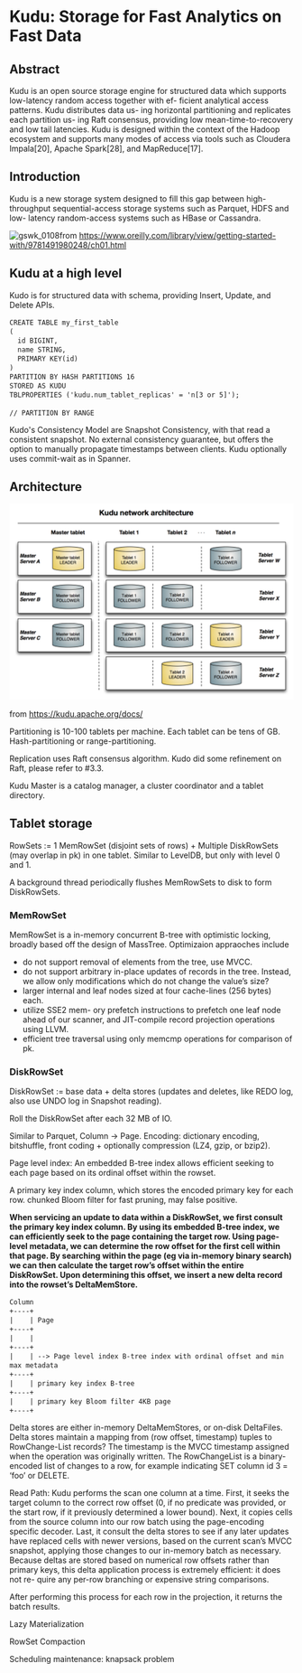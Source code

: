 # Kudu: Storage for Fast Analytics on Fast Data

## Abstract

Kudu is an open source storage engine for structured data which supports low-latency random access together with ef- ficient analytical access patterns. Kudu distributes data us- ing horizontal partitioning and replicates each partition us- ing Raft consensus, providing low mean-time-to-recovery and low tail latencies. Kudu is designed within the context of the Hadoop ecosystem and supports many modes of access via tools such as Cloudera Impala[20], Apache Spark[28], and MapReduce[17].

## Introduction

Kudu is a new storage system designed  to fill this gap between high-throughput sequential-access storage systems such as Parquet, HDFS and low- latency random-access systems such as HBase or Cassandra.

![gswk_0108](/Users/zhangxuv/Downloads/Kudu_Storage_for_Fast_Analytics_on_Fast_Data_1.png)from https://www.oreilly.com/library/view/getting-started-with/9781491980248/ch01.html

## Kudu at a high level

Kudo is for structured data with schema, providing Insert, Update, and Delete APIs.

```
CREATE TABLE my_first_table
(
  id BIGINT,
  name STRING,
  PRIMARY KEY(id)
)
PARTITION BY HASH PARTITIONS 16
STORED AS KUDU
TBLPROPERTIES ('kudu.num_tablet_replicas' = 'n[3 or 5]');

// PARTITION BY RANGE
```

Kudo's Consistency Model are Snapshot Consistency, with that read a consistent snapshot. No external consistency guarantee, but offers the option to manually propagate timestamps between clients. Kudu optionally uses commit-wait as in Spanner.

## Architecture

![Kudu_Storage_for_Fast_Analytics_on_Fast_Data_2](images/Kudu_Storage_for_Fast_Analytics_on_Fast_Data_2.png)

from https://kudu.apache.org/docs/

Partitioning is 10-100 tablets per machine. Each tablet can be tens of GB. Hash-partitioning or range-partitioning.

Replication uses Raft consensus algorithm. Kudo did some refinement on Raft, please refer to #3.3.

Kudu Master is a catalog manager, a cluster coordinator and  a tablet directory.

## Tablet storage

RowSets := 1 MemRowSet (disjoint sets of rows) + Multiple DiskRowSets (may overlap in pk) in one tablet. Similar to LevelDB, but only with level 0 and 1.

A background thread periodically flushes MemRowSets to disk to form DiskRowSets.

### MemRowSet

MemRowSet is a in-memory concurrent B-tree with optimistic locking, broadly based off the design of MassTree. Optimizaion appraoches include 

* do not support removal of elements from the tree, use MVCC.
* do not support arbitrary in-place updates of records in the tree. Instead, we allow only modifications which do not change the value’s size?
* larger internal and leaf nodes sized at four cache-lines (256 bytes) each.
* utilize SSE2 mem- ory prefetch instructions to prefetch one leaf node ahead of our scanner, and JIT-compile record projection operations using LLVM.
* efficient tree traversal using only memcmp operations for comparison of pk.

### DiskRowSet

DiskRowSet := base data + delta stores (updates and deletes, like REDO log, also use UNDO log in Snapshot reading). 

Roll the DiskRowSet after each 32 MB of IO.

Similar to Parquet, Column -> Page. Encoding: dictionary encoding, bitshuffle, front coding + optionally compression (LZ4, gzip, or bzip2).

Page level index: An embedded B-tree index allows efficient seeking to each page based on its ordinal offset within the rowset.

A primary key index column, which stores the encoded primary key for each row.  chunked Bloom filter for fast pruning, may false positive.

**When servicing an update to data within a DiskRowSet, we first consult the primary key index column. By using its embedded B-tree index, we can efficiently seek to the page containing the target row. Using page-level metadata, we can determine the row offset for the first cell within that page. By searching within the page (eg via in-memory binary search) we can then calculate the target row’s offset within the entire DiskRowSet. Upon determining this offset, we insert a new delta record into the rowset’s DeltaMemStore.**

```
Column
+----+
|    | Page
+----+
|    |
+----+
|    | --> Page level index B-tree index with ordinal offset and min max metadata
+----+
|    | primary key index B-tree
+----+
|    | primary key Bloom filter 4KB page
+----+

```

Delta stores are either in-memory DeltaMemStores, or on-disk DeltaFiles. Delta stores maintain a mapping from (row offset, timestamp) tuples to RowChange-List records? The timestamp is the MVCC timestamp assigned when the operation was originally written. The RowChangeList is a binary-encoded list of changes to a row, for example indicating SET column id 3 = ‘foo’ or DELETE.

Read Path: Kudu performs the scan one column at a time. First, it seeks the target column to the correct row offset (0, if no predicate was provided, or the start row, if it previously determined a lower bound). Next, it copies cells from the source column into our row batch using the page-encoding specific decoder. Last, it consult the delta stores to see if any later updates have replaced cells with newer versions, based on the current scan’s MVCC snapshot, applying those changes to our in-memory batch as necessary. Because deltas are stored based on numerical row offsets rather than primary keys, this delta application process is extremely efficient: it does not re- quire any per-row branching or expensive string comparisons.

After performing this process for each row in the projection, it returns the batch results.

Lazy Materialization

RowSet Compaction

Scheduling maintenance: knapsack problem





